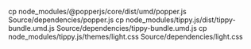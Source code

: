 cp node_modules/@popperjs/core/dist/umd/popper.js Source/dependencies/popper.js
cp node_modules/tippy.js/dist/tippy-bundle.umd.js Source/dependencies/tippy-bundle.umd.js
cp node_modules/tippy.js/themes/light.css Source/dependencies/light.css
